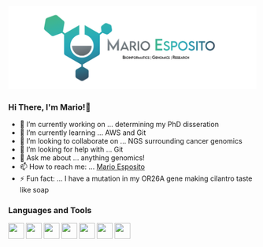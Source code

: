 <img src="MarioEsposito-Banner.png" alt="banner" />


### Hi There, I'm Mario!👋

- 🔭 I’m currently working on ... determining my PhD disseration
- 🌱 I’m currently learning ... AWS and Git
- 👯 I’m looking to collaborate on ... NGS surrounding cancer genomics
- 🤔 I’m looking for help with ... Git
- 💬 Ask me about ... anything genomics!
- 📫 How to reach me: ... [Mario Esposito](mailto:mario_espo@outlook.com)
- ⚡ Fun fact: ... I have a mutation in my OR26A gene making cilantro taste like soap


### Languages and Tools

<img height="32" width="32" src="https://cdn.jsdelivr.net/npm/simple-icons@v4/icons/python.svg" />    <img height="32" width="32" src="https://cdn.jsdelivr.net/npm/simple-icons@v4/icons/r.svg" />   <img height="32" width="32" src="https://cdn.jsdelivr.net/npm/simple-icons@v4/icons/git.svg" />   <img height="32" width="32" src="https://cdn.jsdelivr.net/npm/simple-icons@v4/icons/powershell.svg" />    <img height="32" width="32" src="https://cdn.jsdelivr.net/npm/simple-icons@v4/icons/mysql.svg" />   <img height="32" width="32" src="https://cdn.jsdelivr.net/npm/simple-icons@v4/icons/github.svg" />    <img height="32" width="32" src="https://cdn.jsdelivr.net/npm/simple-icons@v4/icons/gnubash.svg" />   
